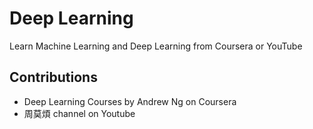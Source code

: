 # Deep Learning

Learn Machine Learning and Deep Learning from Coursera or YouTube

## Contributions

* Deep Learning Courses by Andrew Ng on Coursera
* 周莫煩 channel on Youtube
